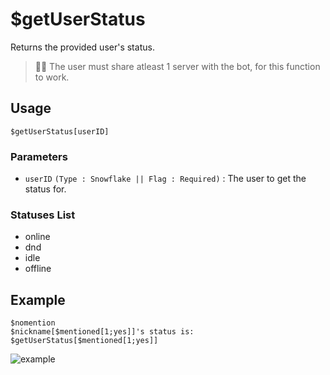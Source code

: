 # $getUserStatus
Returns the provided user's status.
> 🧙‍♂️ The user must share atleast 1 server with the bot, for this function to work.

## Usage
```
$getUserStatus[userID]
```

### Parameters
- `userID` `(Type : Snowflake || Flag : Required)` : The user to get the status for.

### Statuses List
- online
- dnd
- idle
- offline

## Example
```
$nomention
$nickname[$mentioned[1;yes]]'s status is: $getUserStatus[$mentioned[1;yes]]
```

![example](https://user-images.githubusercontent.com/69215413/124503888-68517800-dd94-11eb-93e5-c0eea7d8b055.png)
